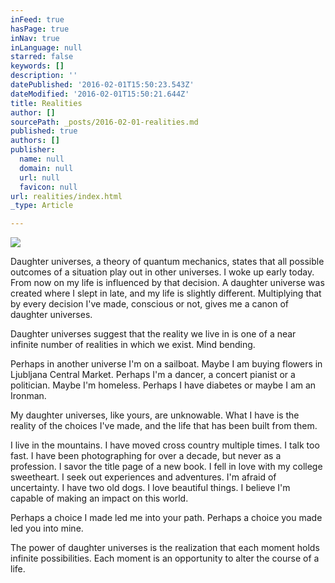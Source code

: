 ```yaml
---
inFeed: true
hasPage: true
inNav: true
inLanguage: null
starred: false
keywords: []
description: ''
datePublished: '2016-02-01T15:50:23.543Z'
dateModified: '2016-02-01T15:50:21.644Z'
title: Realities
author: []
sourcePath: _posts/2016-02-01-realities.md
published: true
authors: []
publisher:
  name: null
  domain: null
  url: null
  favicon: null
url: realities/index.html
_type: Article

---
```

![](https://the-grid-user-content.s3-us-west-2.amazonaws.com/f4b25650-4a46-4e75-95b9-d8c8ee95599d.jpg)

Daughter universes, a theory of quantum mechanics, states that all 
possible outcomes of a situation play out in other universes. I woke up 
early today. From now on my life is influenced by that decision. A 
daughter universe was created where I slept in late, and my life is 
slightly different. Multiplying that by every decision I've made, 
conscious or not, gives me a canon of daughter universes.

Daughter universes suggest that the reality we live in is one of a 
near infinite number of realities in which we exist. Mind bending.

Perhaps in another universe I'm on a sailboat. Maybe I am buying 
flowers in Ljubljana Central Market. Perhaps I'm a dancer, a concert 
pianist or a politician. Maybe I'm homeless. Perhaps I have diabetes or 
maybe I am an Ironman.

My daughter universes, like yours, are unknowable. What I have is the
reality of the choices I've made, and the life that has been built from
them.

I live in the mountains. I have moved cross country multiple times. I
talk too fast. I have been photographing for over a decade, but never 
as a profession. I savor the title page of a new book. I fell in love 
with my college sweetheart. I seek out experiences and adventures. I'm 
afraid of uncertainty. I have two old dogs. I love beautiful things. I 
believe I'm capable of making an impact on this world.

Perhaps a choice I made led me into your path. Perhaps a choice you made led you into mine.

The power of daughter universes is the realization that each moment 
holds infinite possibilities. Each moment is an opportunity to alter the
course of a life.